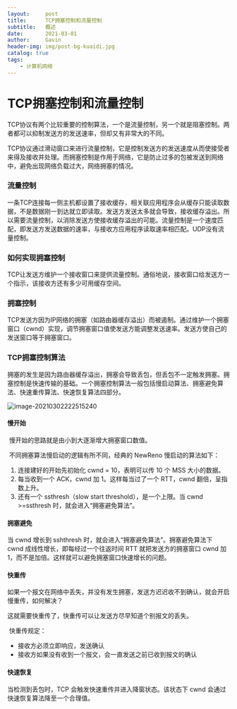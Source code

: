 ```yaml
---
layout:     post
title:      TCP拥塞控制和流量控制
subtitle:   概述
date:       2021-03-01
author:     Gavin
header-img: img/post-bg-kuaidi.jpg
catalog: true
tags:
    - 计算机网络
---
```


# TCP拥塞控制和流量控制

​	TCP协议有两个比较重要的控制算法，一个是流量控制，另一个就是阻塞控制。两者都可以抑制发送方的发送速率，但却又有非常大的不同。

​	TCP协议通过滑动窗口来进行流量控制，它是控制发送方的发送速度从而使接受者来得及接收并处理。而拥塞控制是作用于网络，它是防止过多的包被发送到网络中，避免出现网络负载过大，网络拥塞的情况。

### 流量控制

​	一条TCP连接每一侧主机都设置了接收缓存，相关联应用程序会从缓存只能读取数据，不是数据刚一到达就立即读取。发送方发送太多就会导致，接收缓存溢出。所以需要流量控制，以消除发送方使接收缓存溢出的可能。流量控制是一个速度匹配，即发送方发送数据的速率，与接收方应用程序读取速率相匹配。UDP没有流量控制。

### 如何实现拥塞控制

​	TCP让发送方维护一个接收窗口来提供流量控制。通俗地说，接收窗口给发送方一个指示，该接收方还有多少可用缓存空间。	

### 拥塞控制

​	TCP发送方因为IP网络的拥塞（如路由器缓存溢出）而被遏制。通过维护一个拥塞窗口（cwnd）实现，调节拥塞窗口值使发送方能调整发送速率。发送方使自己的发送窗口等于拥塞窗口。

### TCP拥塞控制算法

​	拥塞的发生是因为路由器缓存溢出，拥塞会导致丢包，但丢包不一定触发拥塞。拥塞控制是快速传输的基础。一个拥塞控制算法一般包括慢启动算法、拥塞避免算法、快速重传算法、快速恢复算法四部分。

![image-20210302222515240](C:\Users\ql\AppData\Roaming\Typora\typora-user-images\image-20210302222515240.png)

#### 慢开始

​	慢开始的思路就是由小到大逐渐增大拥塞窗口数值。

​	不同拥塞算法慢启动的逻辑有所不同，经典的 NewReno 慢启动的算法如下：

1. 连接建好的开始先初始化 cwnd = 10，表明可以传 10 个 MSS 大小的数据。
2. 每当收到一个 ACK，cwnd 加 1。这样每当过了一个 RTT，cwnd 翻倍，呈指数上升。
3. 还有一个 ssthresh（slow start threshold），是一个上限。当 cwnd >=ssthresh 时，就会进入“拥塞避免算法”。

#### 拥塞避免

当 cwnd 增长到 sshthresh 时，就会进入“拥塞避免算法”。拥塞避免算法下 cwnd 成线性增长，即每经过一个往返时间 RTT 就把发送方的拥塞窗口 cwnd 加 1，而不是加倍。这样就可以避免拥塞窗口快速增长的问题。

#### 快重传

​	如果一个报文在网络中丢失，并没有发生拥塞，发送方迟迟收不到确认，就会开启慢重传，如何解决？

这就需要快重传了，快重传可以让发送方尽早知道个别报文的丢失。

​	快重传规定：

- 接收方必须立即响应，发送确认
- 接收方如果没有收到一个报文，会一直发送之前已收到报文的确认

#### 快速恢复

当检测到丢包时，TCP 会触发快速重传并进入降窗状态。该状态下 cwnd 会通过快速恢复算法降至一个合理值。

​	

